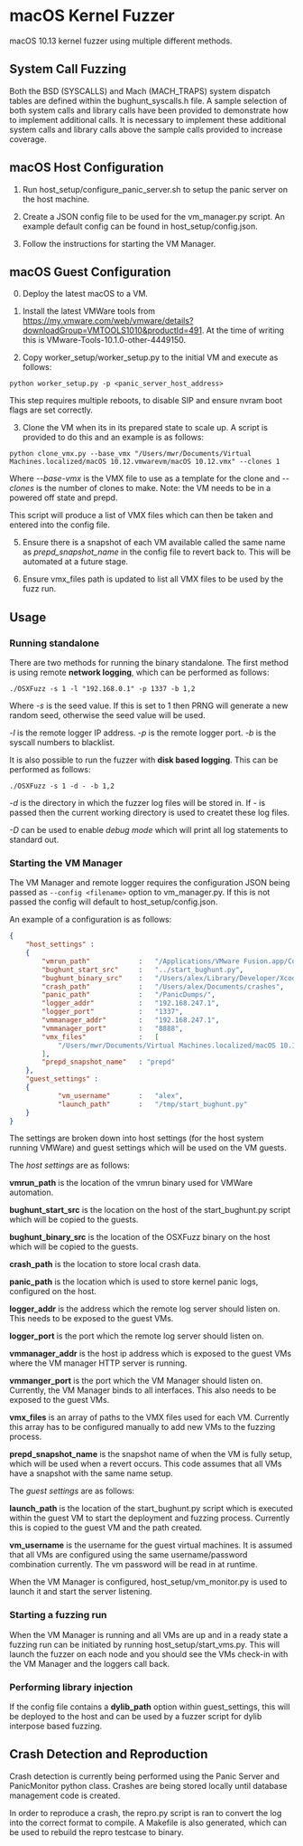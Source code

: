 # macOS Kernel Fuzzer

macOS 10.13 kernel fuzzer using multiple different methods. 

<h2>System Call Fuzzing</h2>

Both the BSD (SYSCALLS) and Mach (MACH_TRAPS) system dispatch tables are defined within the bughunt_syscalls.h file. A sample selection of both system calls and library calls have been provided to demonstrate how to implement additional calls. It is necessary to implement these additional system calls and library calls above the sample calls provided to increase coverage. 

<h2>macOS Host Configuration</h2>

1) Run host_setup/configure_panic_server.sh to setup the panic server on the host machine. 

2) Create a JSON config file to be used for the vm_manager.py script. An example default config can be found in host_setup/config.json. 

3) Follow the instructions for starting the VM Manager. 

<h2>macOS Guest Configuration</h2>

0) Deploy the latest macOS to a VM. 

1) Install the latest VMWare tools from https://my.vmware.com/web/vmware/details?downloadGroup=VMTOOLS1010&productId=491. At the time of writing this is VMware-Tools-10.1.0-other-4449150. 

2) Copy worker_setup/worker_setup.py to the initial VM and execute as follows:

```python worker_setup.py -p <panic_server_host_address>```

This step requires multiple reboots, to disable SIP and ensure nvram boot flags are set correctly. 

3) Clone the VM when its in its prepared state to scale up. A script is provided to do this and an example is as follows:

```
python clone_vmx.py --base_vmx "/Users/mwr/Documents/Virtual Machines.localized/macOS 10.12.vmwarevm/macOS 10.12.vmx" --clones 1
```

Where *--base-vmx* is the VMX file to use as a template for the clone and *--clones* is the number of clones to make. Note: the VM needs to be in a powered off state and prepd. 

This script will produce a list of VMX files which can then be taken and entered into the config file. 

5) Ensure there is a snapshot of each VM available called the same name as *prepd_snapshot_name* in the config file to revert back to. This will be automated at a future stage. 

6) Ensure vmx_files path is updated to list all VMX files to be used by the fuzz run. 

<h2>Usage</h2>

<h3>Running standalone</h3>

There are two methods for running the binary standalone. The first method is using remote **network logging**, which can be performed as follows:

```./OSXFuzz -s 1 -l "192.168.0.1" -p 1337 -b 1,2```

Where *-s* is the seed value. If this is set to 1 then PRNG will generate a new random seed, otherwise the seed value will be used. 

*-l* is the remote logger IP address. *-p* is the remote logger port. *-b* is the syscall numbers to blacklist. 

It is also possible to run the fuzzer with **disk based logging**. This can be performed as follows:

```./OSXFuzz -s 1 -d - -b 1,2```

*-d* is the directory in which the fuzzer log files will be stored in. If - is passed then the current working directory is used to createt these log files. 

*-D* can be used to enable *debug mode* which will print all log statements to standard out. 

<h3>Starting the VM Manager</h3>

The VM Manager and remote logger requires the configuration JSON being passed as `--config <filename>` option to vm_manager.py. If this is not passed the config will default to host_setup/config.json.  

An example of a configuration is as follows:

```json
{
	"host_settings" :
	{	
		"vmrun_path"   			:	"/Applications/VMware Fusion.app/Contents/Library/vmrun",
		"bughunt_start_src"		: 	"../start_bughunt.py",
		"bughunt_binary_src"	: 	"/Users/alex/Library/Developer/Xcode/DerivedData/OSXFuzz-aerykphcebbxjpfqusnxkdcbpkou/Build/Products/Debug/OSXFuzz", 
		"crash_path"   			: 	"/Users/alex/Documents/crashes",
		"panic_path"   			: 	"/PanicDumps/",
		"logger_addr"  			: 	"192.168.247.1",
		"logger_port"  			: 	"1337",
		"vmmanager_addr"		: 	"192.168.247.1",
		"vmmanager_port"		: 	"8888",	
		"vmx_files"				:	[
			"/Users/mwr/Documents/Virtual Machines.localized/macOS 10.12.vmwarevm/macOS 10.12.vmx"
		],
		"prepd_snapshot_name"	: "prepd"
	},
	"guest_settings" : 
	{
			"vm_username"  		: 	"alex",
			"launch_path"  		: 	"/tmp/start_bughunt.py"
	}
}
````

The settings are broken down into host settings (for the host system running VMWare) and guest settings which will be used on the VM guests. 

The *host settings* are as follows:

**vmrun_path** is the location of the vmrun binary used for VMWare automation. 

**bughunt_start_src** is the location on the host of the start_bughunt.py script which will be copied to the guests. 

**bughunt_binary_src** is the location of the OSXFuzz binary on the host which will be copied to the guests. 

**crash_path** is the location to store local crash data. 

**panic_path** is the location which is used to store kernel panic logs, configured on the host. 

**logger_addr** is the address which the remote log server should listen on. This needs to be exposed to the guest VMs. 

**logger_port** is the port which the remote log server should listen on.

**vmmanager_addr** is the host ip address which is exposed to the guest VMs where the VM manager HTTP server is running. 

**vmmanger_port** is the port which the VM Manager should listen on. Currently, the VM Manager binds to all interfaces. This also needs to be exposed to the guest VMs. 

**vmx_files** is an array of paths to the VMX files used for each VM. Currently this array has to be configured manually to add new VMs to the fuzzing process. 

**prepd_snapshot_name** is the snapshot name of when the VM is fully setup, which will be used when a revert occurs. This code assumes that all VMs have a snapshot with the same name setup. 

The *guest settings* are as follows:

**launch_path** is the location of the start_bughunt.py script which is executed within the guest VM to start the deployment and fuzzing process. Currently this is copied to the guest VM and the path created. 

**vm_username** is the username for the guest virtual machines. It is assumed that all VMs are configured using the same username/password combination currently. The vm password will be read in at runtime. 

When the VM Manager is configured, host_setup/vm_monitor.py is used to launch it and start the server listening. 

<h3>Starting a fuzzing run</h3>

When the VM Manager is running and all VMs are up and in a ready state a fuzzing run can be initiated by running host_setup/start_vms.py. This will launch the fuzzer on each node and you should see the VMs check-in with the VM Manager and the loggers call back. 

<h3>Performing library injection</h3>

If the config file contains a **dylib_path** option within guest_settings, this will be deployed to the host and can be used by a fuzzer script for dylib interpose based fuzzing. 

<h2>Crash Detection and Reproduction</h2>

Crash detection is currently being performed using the Panic Server and PanicMonitor python class. Crashes are being stored locally until database management code is created.  

In order to reproduce a crash, the repro.py script is ran to convert the log into the correct format to compile. A Makefile is also generated, which can be used to rebuild the repro testcase to binary. 
